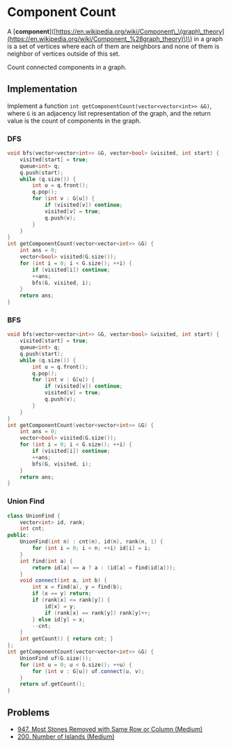 # Component Count

A \[**component**\]\([https://en.wikipedia.org/wiki/Component\_\(graph\_theory](https://en.wikipedia.org/wiki/Component_%28graph_theory)\)\) in a graph is a set of vertices where each of them are neighbors and none of them is neighbor of vertices outside of this set.

Count connected components in a graph.

## Implementation

Implement a function `int getComponentCount(vector<vector<int>> &G)`, where `G` is an adjacency list representation of the graph, and the return value is the count of components in the graph.

### DFS

```cpp
void bfs(vector<vector<int>> &G, vector<bool> &visited, int start) {
    visited[start] = true;
    queue<int> q;
    q.push(start);
    while (q.size()) {
        int u = q.front();
        q.pop();
        for (int v : G[u]) {
            if (visited[v]) continue;
            visited[v] = true;
            q.push(v);
        }
    }
}
int getComponentCount(vector<vector<int>> &G) {
    int ans = 0;
    vector<bool> visited(G.size());
    for (int i = 0; i < G.size(); ++i) {
        if (visited[i]) continue;
        ++ans;
        bfs(G, visited, i);
    }
    return ans;
}
```

### BFS

```cpp
void bfs(vector<vector<int>> &G, vector<bool> &visited, int start) {
    visited[start] = true;
    queue<int> q;
    q.push(start);
    while (q.size()) {
        int u = q.front();
        q.pop();
        for (int v : G[u]) {
            if (visited[v]) continue;
            visited[v] = true;
            q.push(v);
        }
    }
}
int getComponentCount(vector<vector<int>> &G) {
    int ans = 0;
    vector<bool> visited(G.size());
    for (int i = 0; i < G.size(); ++i) {
        if (visited[i]) continue;
        ++ans;
        bfs(G, visited, i);
    }
    return ans;
}
```

### Union Find

```cpp
class UnionFind {
    vector<int> id, rank;
    int cnt;
public:
    UnionFind(int n) : cnt(n), id(n), rank(n, 1) {
        for (int i = 0; i < n; ++i) id[i] = i;
    }
    int find(int a) {
        return id[a] == a ? a : (id[a] = find(id[a]));
    }
    void connect(int a, int b) {
        int x = find(a), y = find(b);
        if (x == y) return;
        if (rank[x] <= rank[y]) {
            id[x] = y;
            if (rank[x] == rank[y]) rank[y]++;
        } else id[y] = x;
        --cnt;
    }
    int getCount() { return cnt; }
};
int getComponentCount(vector<vector<int>> &G) {
    UnionFind uf(G.size());
    for (int u = 0; u < G.size(); ++u) {
        for (int v : G[u]) uf.connect(u, v);
    }
    return uf.getCount();
}
```

## Problems

* [947. Most Stones Removed with Same Row or Column \(Medium\)](https://leetcode.com/problems/most-stones-removed-with-same-row-or-column/)
* [200. Number of Islands \(Medium\)](https://leetcode.com/problems/number-of-islands/)

